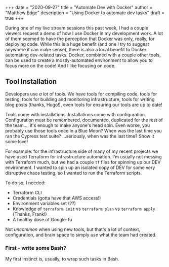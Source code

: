 +++
date = "2020-09-27"
title = "Automate Dev with Docker"
author = "Matthew Edge"
description = "Using Docker to automate dev tasks"
draft = true
+++

During one of my live stream sessions this past week, I had a couple
viewers request a demo of how I use Docker in my development work. A lot
of them seemed to have the perception that Docker was only, really, for
deploying code. While this is a huge benefit (and one I try to suggest
anywhere it can make sense), there is also a local benefit to Docker:
automating dev-related tasks. Docker, combined with a couple other tools,
can be used to create a mostly-automated environment to allow you to focus
more on the code! And I like focusing on code.

## Tool Installation

Developers use _a lot_ of tools. We have tools for compiling code, tools for
testing, tools for building and monitoring infrastructure, tools for writing
blog posts (thanks, Hugo!), even tools for ensuring our tools are up to date!

Tools come with installations. Installations come with configuration. Configuration
must be remembered, documented, duplicated for the rest of the team.... it's enough
to make anyone's head spin. Even worse, you probably use those tools once in a
Blue Moon? When was the last time you ran the Cypress test suite? ...seriously,
when was the last time? Show it some love!

For example: for the infrastructure side of many of my recent projects we have
used Terraform for infrastructure automation. I'm usually not messing with
Terraform much, but we had a couple `tf` files for spinning up our DEV
environment. I wanted to spin up an isolated copy of DEV for some very disruptive
chaos testing, so I wanted to run the Terraform scripts.

To do so, I needed:

* Terraform CLI
* Credentials (gotta have that AWS access!)
* Environment variables set (??)
* Knowledge of `terraform init` vs `terraform plan` vs `terraform apply` (Thanks, Frank!)
* A healthy dose of Google-fu

Not _uncommon_ when using new tools, but that's a lot of context, configuration, and
brain space to simply _use_ what the team had created.

### First - write some Bash?

My first instinct is, usually, to wrap such tasks in Bash.

